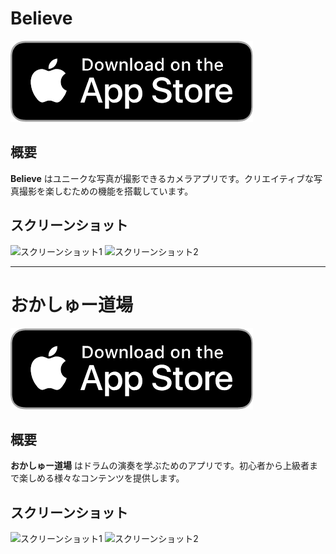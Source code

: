 # Believe
[![App Store](https://raw.githubusercontent.com/izuminanami/izuminanami.github.io/main/AppStore.png)](https://apps.apple.com/jp/app/believe/id6480430036)

## 概要
**Believe** はユニークな写真が撮影できるカメラアプリです。クリエイティブな写真撮影を楽しむための機能を搭載しています。

## スクリーンショット
![スクリーンショット1](path/to/screenshot1.png)
![スクリーンショット2](path/to/screenshot2.png)

---

# おかしゅー道場
[![App Store](https://raw.githubusercontent.com/izuminanami/izuminanami.github.io/main/AppStore.png)](https://apps.apple.com/jp/app/%E3%81%8A%E3%81%8B%E3%81%97%E3%82%85%E3%83%BC%E9%81%93%E5%A0%B4/id6504088528)

## 概要
**おかしゅー道場** はドラムの演奏を学ぶためのアプリです。初心者から上級者まで楽しめる様々なコンテンツを提供します。

## スクリーンショット
![スクリーンショット1](path/to/screenshot1.png)
![スクリーンショット2](path/to/screenshot2.png)
